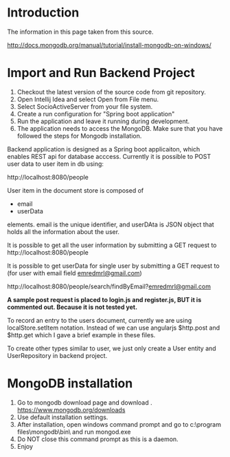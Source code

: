 # Introduction #

The information in this page taken from this source.

http://docs.mongodb.org/manual/tutorial/install-mongodb-on-windows/


# Import and Run Backend Project #

  1. Checkout the latest version of the source code from git repository.
  1. Open Intellij Idea and select Open from File menu.
  1. Select SocioActiveServer from your file system.
  1. Create a run configuration for "Spring boot application"
  1. Run the application and leave it running during development.
  1. The application needs to access the MongoDB. Make sure that you have followed the steps for Mongodb installation.

Backend application is designed as a Spring boot applicaiton, which enables REST api for database acccess.
Currently it is possible to POST user data to user item in db using:

http://localhost:8080/people

User item in the document store is composed of
- email
- userData

elements. email is the unique identifier, and userDAta is JSON object that holds all the information about the user.

It is possible to get all the user information by submitting a GET request to http://localhost:8080/people

It is possible to get userData for single user by submitting a GET
request to (for user with email field emredmrl@gmail.com)

http://localhost:8080/people/search/findByEmail?emredmrl@gmail.com

**A sample post request is placed to login.js and register.js, BUT it is commented out. Because it is not tested yet.**

To record an entry to the users document, currently we are using localStore.setItem notation. Instead of we can use angularjs $http.post and $http.get which I gave a brief example in these files.

To create other types similar to user, we just only create a User entity and UserRepository in backend project.


# MongoDB installation #

  1. Go to mongodb download page and download . https://www.mongodb.org/downloads
  1. Use default installation settings.
  1. After installation, open windows command prompt and go to c:\program files\mongodb\bin\ and run mongod.exe
  1. Do NOT close this command prompt as this is a daemon.
  1. Enjoy